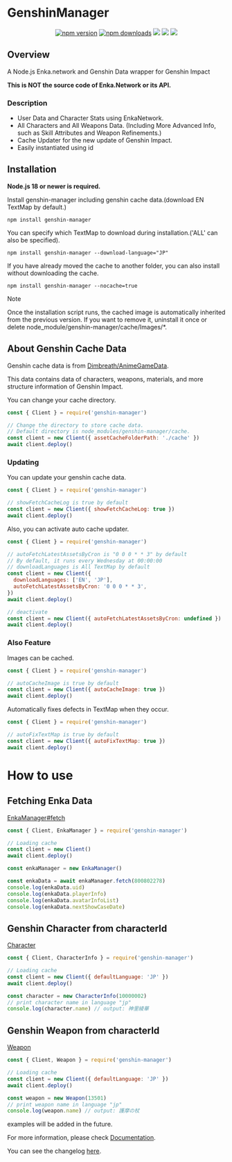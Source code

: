 # GenshinManager

<div align="center">
	<p>
		<a href="https://www.npmjs.com/package/genshin-manager"><img src="https://img.shields.io/npm/v/genshin-manager.svg?maxAge=3600" alt="npm version" /></a>
		<a href="https://www.npmjs.com/package/genshin-manager"><img src="https://img.shields.io/npm/dt/genshin-manager.svg?maxAge=3600" alt="npm downloads" /></a>
		<a href="https://github.com/Rollphes/genshin-manager/actions/workflows/github-code-scanning/codeql"><img src="https://github.com/Rollphes/genshin-manager/actions/workflows/github-code-scanning/codeql/badge.svg"/></a>
        <a href="https://github.com/Rollphes/genshin-manager/actions/workflows/eslint.yaml"><img src="https://github.com/Rollphes/genshin-manager/actions/workflows/eslint.yaml/badge.svg"/></a>
    	<a href="https://github.com/Rollphes/genshin-manager/blob/main/LICENCE"><img src="https://img.shields.io/badge/License-MIT-yellow.svg"/></a>
	</p>
</div>

## Overview

A Node.js Enka.network and Genshin Data wrapper for Genshin Impact

**This is NOT the source code of Enka.Network or its API.**

### Description

- User Data and Character Stats using EnkaNetwork.
- All Characters and All Weapons Data. (Including More Advanced Info, such as Skill Attributes and Weapon Refinements.)
- Cache Updater for the new update of Genshin Impact.
- Easily instantiated using id

## Installation

**Node.js 18 or newer is required.**

Install genshin-manager including genshin cache data.(download EN TextMap by default.)

```sh-session
npm install genshin-manager
```

You can specify which TextMap to download during installation.('ALL' can also be specified).

```sh-session
npm install genshin-manager --download-language="JP"
```

If you have already moved the cache to another folder, you can also install without downloading the cache.

```sh-session
npm install genshin-manager --nocache=true
```

> [!NOTE]
> Once the installation script runs, the cached image is automatically inherited from the previous version.
> If you want to remove it, uninstall it once or delete node_module/genshin-manager/cache/Images/*.

## About Genshin Cache Data

Genshin cache data is from [Dimbreath/AnimeGameData](https://gitlab.com/Dimbreath/AnimeGameData).

This data contains data of characters, weapons, materials, and more structure information of Genshin Impact.

You can change your cache directory.

```js
const { Client } = require('genshin-manager')

// Change the directory to store cache data.
// Default directory is node_modules/genshin-manager/cache.
const client = new Client({ assetCacheFolderPath: './cache' })
await client.deploy()
```

### Updating

You can update your genshin cache data.

```js
const { Client } = require('genshin-manager')

// showFetchCacheLog is true by default
const client = new Client({ showFetchCacheLog: true })
await client.deploy()
```

Also, you can activate auto cache updater.

```js
const { Client } = require('genshin-manager')

// autoFetchLatestAssetsByCron is "0 0 0 * * 3" by default
// By default, it runs every Wednesday at 00:00:00
// downloadLanguages is All TextMap by default
const client = new Client({
  downloadLanguages: ['EN', 'JP'],
  autoFetchLatestAssetsByCron: '0 0 0 * * 3',
})
await client.deploy()

// deactivate
const client = new Client({ autoFetchLatestAssetsByCron: undefined })
await client.deploy()
```

### Also Feature

Images can be cached.

```js
const { Client } = require('genshin-manager')

// autoCacheImage is true by default
const client = new Client({ autoCacheImage: true })
await client.deploy()
```

Automatically fixes defects in TextMap when they occur.

```js
const { Client } = require('genshin-manager')

// autoFixTextMap is true by default
const client = new Client({ autoFixTextMap: true })
await client.deploy()
```

# How to use

## Fetching Enka Data

[EnkaManager#fetch](https://rollphes.github.io/genshin-manager/classes/EnkaManager.html#fetch)

```js
const { Client, EnkaManager } = require('genshin-manager')

// Loading cache
const client = new Client()
await client.deploy()

const enkaManager = new EnkaManager()

const enkaData = await enkaManager.fetch(800802278)
console.log(enkaData.uid)
console.log(enkaData.playerInfo)
console.log(enkaData.avatarInfoList)
console.log(enkaData.nextShowCaseDate)
```

## Genshin Character from characterId

[Character](https://rollphes.github.io/genshin-manager/classes/CharacterInfo.html)

```js
const { Client, CharacterInfo } = require('genshin-manager')

// Loading cache
const client = new Client({ defaultLanguage: 'JP' })
await client.deploy()

const character = new CharacterInfo(10000002)
// print character name in language "jp"
console.log(character.name) // output: 神里綾華
```

## Genshin Weapon from characterId

[Weapon](https://rollphes.github.io/genshin-manager/classes/Weapon.html)

```js
const { Client, Weapon } = require('genshin-manager')

// Loading cache
const client = new Client({ defaultLanguage: 'JP' })
await client.deploy()

const weapon = new Weapon(13501)
// print weapon name in language "jp"
console.log(weapon.name) // output: 護摩の杖
```

examples will be added in the future.

For more information, please check [Documentation](https://rollphes.github.io/genshin-manager/index.html).

You can see the changelog [here](https://github.com/Rollphes/genshin-manager/releases).
